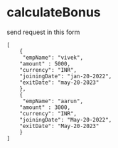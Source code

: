 # calculateBonus
send request in this form

    [
        {
         "empName": "vivek",
        "amount" : 5000,
        "currency": "INR",
        "joiningDate": "jan-20-2022",
        "exitDate": "may-20-2023"
        },
        {
         "empName": "aarun",
        "amount" : 3000,
        "currency": "INR",
        "joiningDate": "May-20-2022",
        "exitDate": "May-20-2023"
        }
    ]
   
